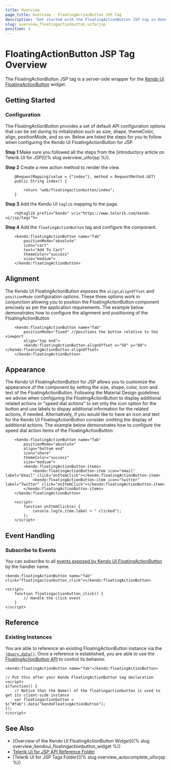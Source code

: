 ```yaml
---
title: Overview
page_title: Overview - FloatingActionButton JSP Tag
description: "Get started with the FloatingActionButton JSP tag in Kendo UI."
slug: overview_floatingactionbutton_uiforjsp
position: 1
---
```


# FloatingActionButton JSP Tag Overview

The FloatingActionButton JSP tag is a server-side wrapper for the [Kendo UI FloatingActionButton](/api/javascript/ui/floatingactionbutton) widget.

## Getting Started

### Configuration

The FloatingActionButton provides a set of default API configuration options that can be set during its initialization such as size, shape, themeColor, align, positionMode, and so on. Below are listed the steps for you to follow when configuring the Kendo UI FloatingActionButton for JSP.

**Step 1** Make sure you followed all the steps from the [introductory article on Telerik UI for JSP]({% slug overview_uiforjsp %}).

**Step 2** Create a new action method to render the view.

        @RequestMapping(value = {"index"}, method = RequestMethod.GET)
        public String index() {

            return "web/floatingactionbutton/index";
        }

**Step 3** Add the Kendo UI `taglib` mapping to the page.

        <%@taglib prefix="kendo" uri="https://www.telerik.com/kendo-ui/jsp/tags"%>

**Step 4** Add the `floatingActionButton` tag and configure the component.

        <kendo:floatingActionButton name="fab"
            positionMode="absolute"
            icon="cart"
            text="Add To Cart"
            themeColor="success"
            size="medium">
        </kendo:floatingActionButton>

## Alignment

The Kendo UI FloatingActionButton exposes the `align`,`alignOffset` and `positionMode` configuration options. These three options work in conjunction allowing you to position the FloatingActionButton component precisely as per the application requirements. The example below demonstrates how to configure the alignment and positioning of the FloatingActionButton

        <kendo:floatingActionButton name="fab"
            positionMode="fixed" //positions the button relative to the viewport
            align="top end">
            <kendo:floatingActionButton-alignOffset x="50" y="80"></kendo:floatingActionButton-alignOffset>
        </kendo:floatingActionButton>

## Appearance

The Kendo UI FloatingActionButton for JSP allows you to customize the appearance of the component by setting the size, shape, color, icon and text of the FloatingActionButton. Following the Material Design guidelines we advise when configuring the FloatingActionButton to display additional related actions or "speed dial actions" to set only the icon option for the button and use labels to dispay additional information for the related actions, if needed. Alternatively, if you would like to have an icon and text for the Kendo UI FloatingActionButton consider omitting the display of additional actions. The example below demonstrates how to configure the speed dial action items of the FloatingActionButton:

        <kendo:floatingActionButton name="fab"
            positionMode="absolute"
            align="bottom end"
            icon="share"
            themeColor="success"
            size="medium">
            <kendo:floatingActionButton-items>
                <kendo:floatingActionButton-item icon="email" label="Email" click="onItemClick"></kendo:floatingActionButton-item>
                <kendo:floatingActionButton-item icon="twitter" label="Twitter" click="onItemClick"></kendo:floatingActionButton-item>
            </kendo:floatingActionButton-items>
        </kendo:floatingActionButton>

        <script>
            function onItemClick(e) {
                console.log(e.item.label + " clicked");
            };
        </script>

## Event Handling

### Subscribe to Events

You can subscribe to all [events exposed by Kendo UI FloatingActionButton](/api/javascript/ui/floatingactionbutton#events) by the handler name.

    <kendo:floatingActionButton name="fab" click="floatingactionbutton_click"></kendo:floatingActionButton>

    <script>
        function floatingactionbutton_click() {
            // Handle the click event
        }
    </script>

## Reference

### Existing Instances

You are able to reference an existing FloatingActionButton instance via the [`jQuery.data()`](https://api.jquery.com/jQuery.data/). Once a reference is established, you are able to use the [FloatingActionButton API](/api/javascript/ui/floatingactionbutton#methods) to control its behavior.

    <kendo:floatingActionButton name="fab"</kendo:floatingActionButton>
    
    // Put this after your Kendo FloatingActionButton tag declaration
    <script>
    $(function() {
        // Notice that the Name() of the floatingactionbutton is used to get its client-side instance
        var floatingactionbutton = $("#fab").data("kendoFloatingActionButton");
    });
    </script>

## See Also

* [Overview of the Kendo UI FloatingActionButton Widget]({% slug overview_kendoui_floatingactionbutton_widget %})
* [Telerik UI for JSP API Reference Folder](/api/jsp/autocomplete/animation)
* [Telerik UI for JSP Tags Folder]({% slug overview_autocomplete_uiforjsp %})
